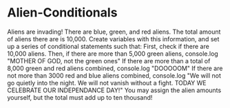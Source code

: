 # Alien-Conditionals
Aliens are invading! There are blue, green, and red aliens.  The total amount of aliens there are is 10,000.  Create variables with this information, and set up a series of conditional statements such that:  First, check if there are 10,000 aliens. Then, if there are more than 5,000 green aliens, console.log "MOTHER OF GOD, not the green ones"  If there are more than a total of 8,000 green and red aliens combined, console.log "DOOOOOM"  If there are not more than 3000 red and blue aliens combined, console.log  "We will not go quietly into the night. We will not vanish without a fight. TODAY WE CELEBRATE OUR INDEPENDANCE DAY!"  You may assign the alien amounts yourself, but the total must add up to ten thousand!
